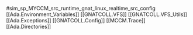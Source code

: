 #sim_sp_MYCCM_src_runtime_gnat_linux_realtime_src_config
[[Ada.Environment_Variables]]
[[GNATCOLL.VFS]]
[[GNATCOLL.VFS_Utils]]
[[Ada.Exceptions]]
[[GNATCOLL.Config]]
[[MCCM.Trace]]
[[Ada.Directories]]
